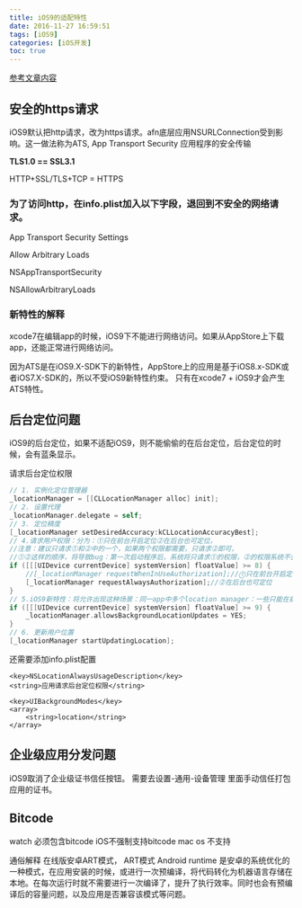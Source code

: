 ```yaml
---
title: iOS9的适配特性
date: 2016-11-27 16:59:51
tags: [iOS9]
categories: [iOS开发]
toc: true
---
```


[参考文章内容](https://github.com/ChenYilong/iOS9AdaptationTips#certificate-transparency)

## 安全的https请求

iOS9默认把http请求，改为https请求。afn底层应用NSURLConnection受到影响。这一做法称为ATS, App Transport Security 应用程序的安全传输

<!--more-->

**TLS1.0 == SSL3.1**


HTTP+SSL/TLS+TCP = HTTPS

### 为了访问http，在info.plist加入以下字段，退回到不安全的网络请求。

App Transport Security Settings

Allow Arbitrary Loads

NSAppTransportSecurity

NSAllowArbitraryLoads

### 新特性的解释

xcode7在编辑app的时候，iOS9下不能进行网络访问。如果从AppStore上下载app，还能正常进行网络访问。

因为ATS是在iOS9.X-SDK下的新特性，AppStore上的应用是基于iOS8.x-SDK或者iOS7.X-SDK的，所以不受iOS9新特性约束。 只有在xcode7 + iOS9才会产生ATS特性。

## 后台定位问题

iOS9的后台定位，如果不适配iOS9，则不能偷偷的在后台定位，后台定位的时候，会有蓝条显示。

请求后台定位权限

```Objective-C
// 1. 实例化定位管理器
_locationManager = [[CLLocationManager alloc] init];
// 2. 设置代理
_locationManager.delegate = self;
// 3. 定位精度
[_locationManager setDesiredAccuracy:kCLLocationAccuracyBest];
// 4.请求用户权限：分为：⓵只在前台开启定位⓶在后台也可定位，
//注意：建议只请求⓵和⓶中的一个，如果两个权限都需要，只请求⓶即可，
//⓵⓶这样的顺序，将导致bug：第一次启动程序后，系统将只请求⓵的权限，⓶的权限系统不会请求，只会在下一次启动应用时请求⓶
if ([[[UIDevice currentDevice] systemVersion] floatValue] >= 8) {
	//[_locationManager requestWhenInUseAuthorization];//⓵只在前台开启定位
	[_locationManager requestAlwaysAuthorization];//⓶在后台也可定位
}
// 5.iOS9新特性：将允许出现这种场景：同一app中多个location manager：一些只能在前台定位，另一些可在后台定位（并可随时禁止其后台定位）。
if ([[[UIDevice currentDevice] systemVersion] floatValue] >= 9) {
	_locationManager.allowsBackgroundLocationUpdates = YES;
}
// 6. 更新用户位置
[_locationManager startUpdatingLocation];
```

还需要添加info.plist配置

```
<key>NSLocationAlwaysUsageDescription</key>
<string>应用请求后台定位权限</string>
	
<key>UIBackgroundModes</key>
<array>
    <string>location</string>
</array>
```

## 企业级应用分发问题

iOS9取消了企业级证书信任按钮。
需要去设置-通用-设备管理 里面手动信任打包应用的证书。

## Bitcode

watch 必须包含bitcode iOS不强制支持bitcode  mac os 不支持

通俗解释 在线版安卓ART模式， ART模式 Android runtime 是安卓的系统优化的一种模式，在应用安装的时候，或进行一次预编译，将代码转化为机器语言存储在本地。在每次运行时就不需要进行一次编译了，提升了执行效率。同时也会有预编译后的容量问题，以及应用是否兼容该模式等问题。
